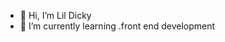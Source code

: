 - 👋 Hi, I’m Lil Dicky
- 🌱 I’m currently learning .front end development 


<!---
DickyLil5/DickyLil5 is a ✨ special ✨ repository because its `README.md` (this file) appears on your GitHub profile.
You can click the Preview link to take a look at your changes.
--->
